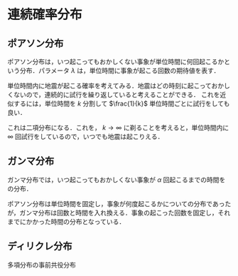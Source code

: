 # 連続確率分布
## ポアソン分布
ポアソン分布は，いつ起こってもおかしくない事象が単位時間に何回起こるかという分布．パラメータ $\lambda$ は，単位時間に事象が起こる回数の期待値を表す．

単位時間内に地震が起こる確率を考えてみる．地震はどの時刻に起こっておかしくないので，連続的に試行を繰り返していると考えることができる．
これを近似するには，単位時間を $k$ 分割して $\frac{1}{k}$ 単位時間ごとに試行をしても良い．

これは二項分布になる．これを， $k\to \infty$ に剃ることを考えると，単位時間内に $\infty$ 回試行をしているので，いつでも地震は起こりえる．


## ガンマ分布
ガンマ分布では，いつ起こってもおかしくない事象が $\alpha$ 回起こるまでの時間をの分布．

ポアソン分布は単位時間を固定し，事象が何度起こるかについての分布であったが，ガンマ分布は回数と時間を入れ換える．事象の起こった回数を固定し，それまでにかかった時間の分布となっている．

## ディリクレ分布
多項分布の事前共役分布